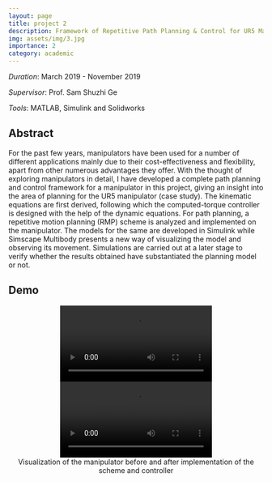 ```yaml
---
layout: page
title: project 2
description: Framework of Repetitive Path Planning & Control for UR5 Manipulator
img: assets/img/3.jpg
importance: 2
category: academic
---
```


<em>Duration</em>: March 2019 - November 2019

<em>Supervisor</em>: Prof. Sam Shuzhi Ge

<em>Tools</em>: MATLAB, Simulink and Solidworks

## Abstract

For the past few years, manipulators have been used for a number of different applications mainly due to their cost-effectiveness and flexibility, apart from other numerous advantages they offer. With the thought of exploring manipulators in detail, I have developed a complete path planning and control framework for a manipulator in this project, giving an insight into the area of planning for the UR5 manipulator (case study). The kinematic equations are first derived, following which the computed-torque controller is designed with the help of the dynamic equations. For path planning, a repetitive motion planning (RMP) scheme is analyzed and implemented on the manipulator. The models for the same are developed in Simulink while Simscape Multibody presents a new way of visualizing the model and observing its movement. Simulations are carried out at a later stage to verify whether the results obtained have substantiated the planning model or not.

## Demo

<center>
<div id="videoal">
    <div class="video">
        <video controls>
            <source src="/assets/img/ur_bef_cont.mp4" type="video/mp4">
        </video>
    </div>
    <div class="video">
       <video controls>
           <source src="/assets/img/ur_aft_cont.mp4" type="video/mp4">
       </video>
    </div>
</div>
<div class="caption">
Visualization of the manipulator before and after implementation of the scheme and controller
</div>
</center>


